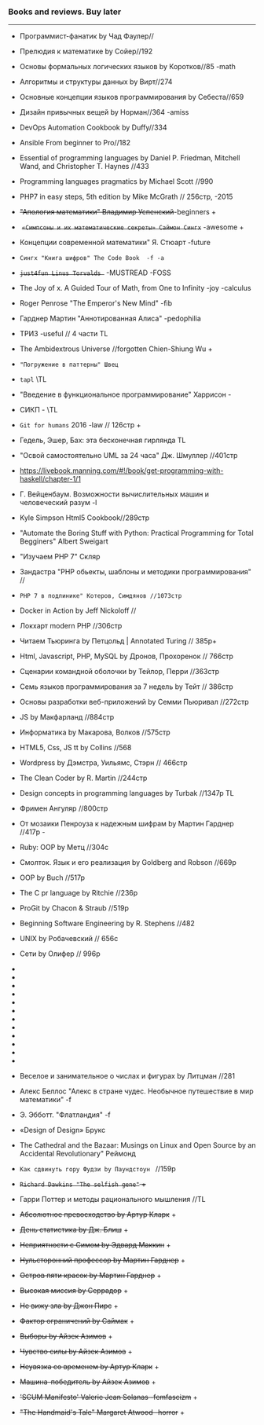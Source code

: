 
### Books and reviews. Buy later
****
+ Программист-фанатик by Чад Фаулер//
+ Прелюдия к математике by Сойер//192
+ Основы формальных логических языков by Коротков//85 -math
+ Алгоритмы и структуры данных by Вирт//274
+ Основные концепции языков программирования by Себеста//659
+ Дизайн привычных вещей by Норман//364 -amiss
+ DevOps Automation Cookbook by Duffy//334
+ Ansible From beginner to Pro//182
+ Essential of programming languages by  Daniel P. Friedman, Mitchell Wand, and Christopher T. Haynes //433
+ Programming languages pragmatics by Michael Scott //990
+ PHP7 in easy steps, 5th edition by Mike McGrath // 256стр, -2015

+ ~~"Апология математики" Владимир Успенский~~-beginners +
+  ~~`«Симпсоны и их математические секреты» Саймон Сингх`~~ -awesome +
+ Концепции современной математики" Я. Стюарт -future

+ `Сингх "Книга шифров" The Code Book  -f -a`
+ ~~`just4fun Linus Torvalds `~~ -MUSTREAD -FOSS
+ The Joy of x. A Guided Tour of Math, from One to Infinity -joy -calculus
+ Roger Penrose "The Emperor's New Mind" -fib
+  Гарднер Мартин "Аннотированная Алиса" -pedophilia
+ ТРИЗ -useful // 4 части TL
+ The Ambidextrous Universe //forgotten Chien-Shiung Wu +
+ `"Погружение в паттерны" Швец`
+ `tapl` \\TL
+ "Введение в функциональное программирование" Харрисон -
+ СИКП - \\TL
+ `Git for humans` 2016 -law // 126стр +
+ Гедель, Эшер, Бах: эта бесконечная гирлянда TL
+ "Освой самостоятельно UML за 24 часа" Дж. Шмуллер //401стр
+ https://livebook.manning.com/#!/book/get-programming-with-haskell/chapter-1/1
+ Г. Вейценбаум. Возможности вычислительных машин и человеческий разум -l
+ Kyle Simpson Html5 Cookbook//289стр
+ "Automate the Boring Stuff with Python: Practical Programming for Total Begginers" Albert Sweigart
+ "Изучаем PHP 7" Скляр
+ Зандастра "PHP обьекты, шаблоны и методики программирования" //
+ `PHP 7 в подлинике" Котеров, Симдянов //1073стр`
+ Docker in Action by Jeff Nickoloff //
+ Локхарт modern PHP //306стр
+ Читаем Тьюринга by Петцольд | Annotated Turing // 385p+  
+ Html, Javascript, PHP, MySQL by Дронов, Прохоренок // 766стр
+ Сценарии командной оболочки by Тейлор, Перри //363стр
+ Семь языков программирования за 7 недель by Тейт // 386стр
+ Основы разработки веб-приложений by Семми Пьюривал //272стр
+ JS by Макфарланд //884стр
+ Информатика by Макарова, Волков //575стр
+ HTML5, Css, JS tt by Collins //568
+ Wordpress by Дэмстра, Уильямс, Стэрн // 466стр
+ The Clean Coder by R. Martin //244стр
+ Design concepts in programming languages by Turbak //1347p TL
+ Фримен Ангуляр //800стр
+ От мозаики Пенроуза к надежным шифрам by Мартин Гарднер //417p - 
+ Ruby: OOP by Метц //304с 
+ Смолток. Язык и его реализация by Goldberg and Robson //669p
+ OOP by Buch //517p
+ The C pr language by Ritchie //236p
+ ProGit by Chacon & Straub //519p
+ Beginning Software Engineering by R. Stephens //482
+ UNIX by Робачевский // 656с
+ Сети by Олифер // 996p
+
+
+
+
+
+

+
+
+
+
+
+
+ Веселое и занимательное о числах и фигурах by Литцман //281
+ Алекс Беллос "Алекс в стране чудес. Необычное путешествие в мир математики" -f
+ Э. Эбботт.  "Флатландия" -f 
+ «Design of Design» Брукс
+ The Cathedral and the Bazaar: Musings on Linux and Open Source by an Accidental Revolutionary" Реймонд
+ `Как сдвинуть гору Фудзи by Паундстоун ` //159p
+  ~~`Richard Dawkins "The selfish gene"` +~~
+ Гарри Поттер и методы рационального мышления //TL
+ ~~Абсолютное превосходство by Артур Кларк~~ +
+ ~~День статистика by Дж. Блиш~~ +
+ ~~Неприятности с Симом by Эдвард Маккин~~ +
+ ~~Нульсторонний профессор by Мартин Гарднер~~ +
+ ~~Остров пяти красок by Мартин Гарднер~~ +
+ ~~Высокая миссия by Серрадор~~  +
+ ~~Не вижу зла by Джон Пирс~~ +
+ ~~Фактор ограничений by Саймак~~ +
+ ~~Выборы by Айзек Азимов~~ +
+ ~~Чувство силы by Айзек Азимов~~ +
+ ~~Неувязка со временем by Артур Кларк~~ +
+ ~~Машина-победитель by Айзек Азимов~~ +
+ ~~'SCUM Manifesto' Valerie Jean Solanas -femfascizm~~ +
+ ~~"The Handmaid's Tale" Margaret Atwood -horror~~ +
